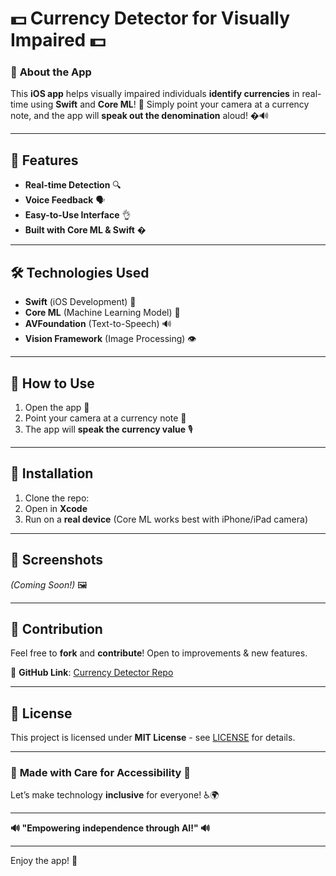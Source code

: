 # 💵 Currency Detector for Visually Impaired 💵  

### 🌟 **About the App**  
This **iOS app** helps visually impaired individuals **identify currencies** in real-time using **Swift** and **Core ML**! 🚀 Simply point your camera at a currency note, and the app will **speak out the denomination** aloud! �🔊  

---

## 📱 **Features**  
- **Real-time Detection** 🔍  
- **Voice Feedback** 🗣️  
- **Easy-to-Use Interface** 👌  
- **Built with Core ML & Swift** �
  
---

## 🛠 **Technologies Used**  
- **Swift** (iOS Development) 📱  
- **Core ML** (Machine Learning Model) 🤖  
- **AVFoundation** (Text-to-Speech) 🔊  
- **Vision Framework** (Image Processing) 👁️  

---

## 📂 **How to Use**  
1. Open the app 📲  
2. Point your camera at a currency note 📸  
3. The app will **speak the currency value** 🎙️  

---

## 🔧 **Installation**  
1. Clone the repo:  
2. Open in **Xcode**  
3. Run on a **real device** (Core ML works best with iPhone/iPad camera)  

---

## 📸 **Screenshots**  
*(Coming Soon!)* 🖼️  

---

## 🤝 **Contribution**  
Feel free to **fork** and **contribute**! Open to improvements & new features.  

🔗 **GitHub Link**: [Currency Detector Repo](https://github.com/codeXp1908/CurrencyDetector)  

---

## 📜 **License**  
This project is licensed under **MIT License** - see [LICENSE](LICENSE) for details.  

---

### 💖 **Made with Care for Accessibility** 💖  
Let’s make technology **inclusive** for everyone! ♿🌍  

---

**🔊 "Empowering independence through AI!" 🔊**  

--- 

Enjoy the app! 🎉
